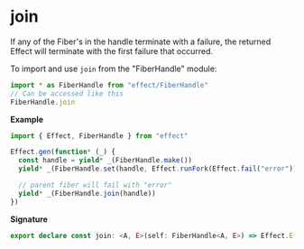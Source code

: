 # join

If any of the Fiber's in the handle terminate with a failure,
the returned Effect will terminate with the first failure that occurred.

To import and use `join` from the "FiberHandle" module:

```ts
import * as FiberHandle from "effect/FiberHandle"
// Can be accessed like this
FiberHandle.join
```

**Example**

```ts
import { Effect, FiberHandle } from "effect"

Effect.gen(function* (_) {
  const handle = yield* _(FiberHandle.make())
  yield* _(FiberHandle.set(handle, Effect.runFork(Effect.fail("error"))))

  // parent fiber will fail with "error"
  yield* _(FiberHandle.join(handle))
})
```

**Signature**

```ts
export declare const join: <A, E>(self: FiberHandle<A, E>) => Effect.Effect<void, E>
```
